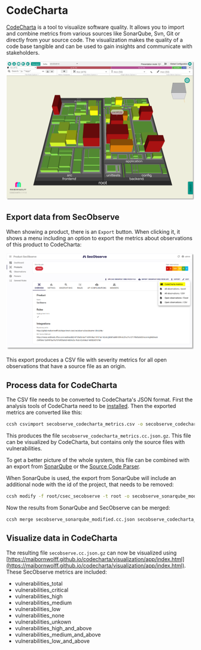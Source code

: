 
# CodeCharta

[CodeCharta](https://maibornwolff.github.io/codecharta/) is a tool to visualize software quality. It allows you to import and combine metrics from various sources like SonarQube, Svn, Git or directly from your source code. The visualization makes the quality of a code base tangible and can be used to gain insights and communicate with stakeholders.

![CodeCharta](../assets/images/screenshot_codecharta.png)

## Export data from SecObserve

When showing a product, there is an `Export` button. When clicking it, it shows a menu including an option to export the metrics about observations of this product to CodeCharta:

![Export CodeCharta metrics](../assets/images/screenshot_codecharta_export_metrics.png)

This export produces a CSV file with severity metrics for all open observations that have a source file as an origin.

## Process data for CodeCharta

The CSV file needs to be converted to CodeCharta's JSON format. First the analysis tools of CodeCharta need to be [installed](https://maibornwolff.github.io/codecharta/docs/installation/). Then the exported metrics are converted like this:

```bash
ccsh csvimport secobserve_codecharta_metrics.csv -o secobserve_codecharta_metrics.cc.json
```

This produces the file `secobserve_codecharta_metrics.cc.json.gz`. This file can be visualized by CodeCharta, but contains only the source files with vulnerabilities.

To get a better picture of the whole system, this file can be combined with an export from [SonarQube](https://maibornwolff.github.io/codecharta/docs/sonar-importer) or the [Source Code Parser](https://maibornwolff.github.io/codecharta/docs/source-code-parser).

When SonarQube is used, the export from SonarQube will include an additional node with the id of the project, that needs to be removed:

```bash
ccsh modify -f root/csec_secobserve -t root -o secobserve_sonarqube_modified.cc.json.gz secobserve_sonarqube.cc.json.gz
```

Now the results from SonarQube and SecObserve can be merged:

```bash
ccsh merge secobserve_sonarqube_modified.cc.json secobserve_codecharta_metrics.cc.json.gz -o secobserve.cc.json.gz
```

## Visualize data in CodeCharta

The resulting file `secobserve.cc.json.gz` can now be visualized using [https://maibornwolff.github.io/codecharta/visualization/app/index.html](https://maibornwolff.github.io/codecharta/visualization/app/index.html). These SecObserve metrics are included:

* vulnerabilities_total
* vulnerabilities_critical
* vulnerabilities_high
* vulnerabilities_medium
* vulnerabilities_low
* vulnerabilities_none
* vulnerabilities_unkown
* vulnerabilities_high_and_above
* vulnerabilities_medium_and_above
* vulnerabilities_low_and_above
